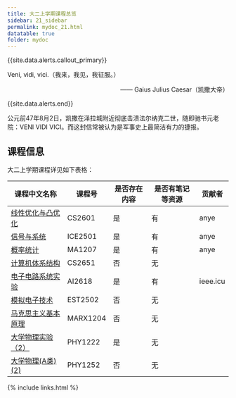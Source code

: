 ```yaml
---
title: 大二上学期课程总览
sidebar: 21_sidebar
permalink: mydoc_21.html
datatable: true
folder: mydoc
---
```


{{site.data.alerts.callout_primary}}
<p>Veni, vidi, vici.（我来，我见，我征服。）</p>
<p align="right">—— Gaius Julius Caesar（凯撒大帝）</p>
{{site.data.alerts.end}}

公元前47年8月2日，凯撒在泽拉城附近彻底击溃法尔纳克二世，随即驰书元老院：VENI VIDI VICI。而这封信常被认为是军事史上最简洁有力的捷报。

## 课程信息

大二上学期课程详见如下表格：




<div class="datatable-begin"></div>

课程中文名称    | 课程号                        | 是否存在内容 | 是否有笔记等资源 | 贡献者 
------- | ------------------------------------- | -------- | -----------|------- 
[线性优化与凸优化](21_CS2601.html)  | CS2601     | 是   | 有 | anye 
[信号与系统](21_ICE2501.html) | ICE2501 | 是 | 有 | anye 
[概率统计](21_MA1207.html)   | MA1207 | 是 | 有 | anye 
[计算机体系结构](21_CS2651.html) | CS2651 | 否 | 无 |  
[电子电路系统实验](21_AI2618.html) | AI2618 | 是 | 有 | ieee.icu 
[模拟电子技术](21_EST2502.html) | EST2502 | 否 | 无 |  
[马克思主义基本原理](21_MARX1204.html) | MARX1204 | 否 | 无 |  
[大学物理实验（2）](21_PHY1222.html) | PHY1222 | 是 | 无 |  
[大学物理(A类)(2)](21_PHY1252.html) | PHY1252 | 否 | 无 |  

<div class="datatable-end"></div>

{% include links.html %}

